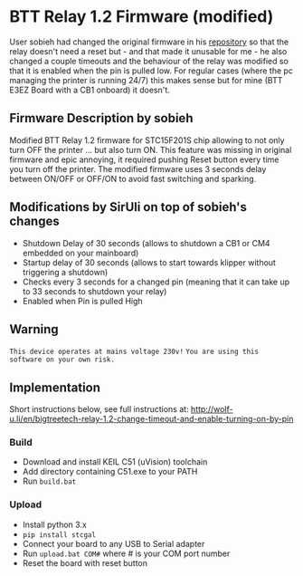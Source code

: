 # BTT Relay 1.2 Firmware (modified)

User sobieh had changed the original firmware in his [repository](https://github.com/sobieh/bttrelay/) so that the relay doesn't need a reset but - and that made it unusable for me - he also changed a couple timeouts and the behaviour of the relay was modified so that it is enabled when the pin is pulled low. For regular cases (where the pc managing the printer is running 24/7) this makes sense but for mine (BTT E3EZ Board with a CB1 onboard) it doesn't.

## Firmware Description by sobieh

Modified BTT Relay 1.2 firmware for STC15F201S chip allowing to not only turn OFF the printer ... but also turn ON.
This feature was missing in original firmware and epic annoying, it required pushing Reset button every time you turn off the printer.
The modified firmware uses 3 seconds delay between ON/OFF or OFF/ON to avoid fast switching and sparking.

## Modifications by SirUli on top of sobieh's changes

- Shutdown Delay of 30 seconds (allows to shutdown a CB1 or CM4 embedded on your mainboard)
- Startup delay of 30 seconds (allows to start towards klipper without triggering a shutdown)
- Checks every 3 seconds for a changed pin (meaning that it can take up to 33 seconds to shutdown your relay)
- Enabled when Pin is pulled High

## Warning

`This device operates at mains voltage 230v!`
`You are using this software on your own risk.`

## Implementation

Short instructions below, see full instructions at: http://wolf-u.li/en/bigtreetech-relay-1.2-change-timeout-and-enable-turning-on-by-pin

### Build

- Download and install KEIL C51 (uVision) toolchain
- Add directory containing C51.exe to your PATH
- Run ``build.bat``

### Upload

- Install python 3.x
- `pip install stcgal`
- Connect your board to any USB to Serial adapter
- Run ``upload.bat COM#`` where # is your COM port number
- Reset the board with reset button
